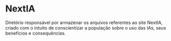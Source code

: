 # NextIA
Diretório responsável por armazenar os arquivos referentes ao site NextIA, criado com o intuito de conscientizar a população sobre o uso das IAs, seus benefícios e consequências.

